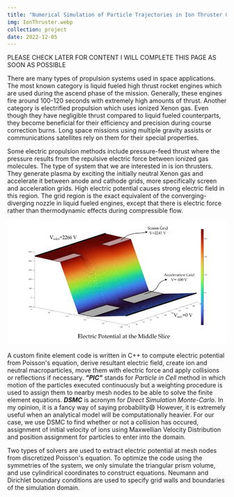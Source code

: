 ```yaml
---
title: "Numerical Simulation of Particle Trajectories in Ion Thruster Grid Region Plasma using a PIC-DSMC Code"
img: IonThruster.webp
collection: project
date: 2022-12-05
---
```


PLEASE CHECK LATER FOR CONTENT
I WILL COMPLETE THIS PAGE AS SOON AS POSSIBLE

There are many types of propulsion systems used in space applications. The most known category is liquid fueled high thrust rocket engines which are used during the ascend phase of the mission. Generally, these engines fire around 100-120 seconds with extremely high amounts of thrust. Another category is electrified propulsion which uses ionized Xenon gas. Even though they have negligible thrust compared to liquid fueled counterparts, they become beneficial for their efficiency and precision during course correction burns. Long space missions using multiple gravity assists or communications satellites rely on them for their special properties.

Some electric propulsion methods include pressure-feed thrust where the pressure results from the repulsive electric force between ionized gas molecules. The type of system that we are interested in is ion thrusters. They generate plasma by exciting the initially neutral Xenon gas and accelerate it between anode and cathode grids, more specifically screen and acceleration grids. High electric potential causes strong electric field in this region. The grid region is the exact equivalent of the converging-diverging nozzle in liquid fueled engines, except that there is electric force rather than thermodynamic effects during compressible flow.

![Electric Potential](images/electricPotential.png)

A custom finite element code is written in C++ to compute electric potential from Poisson's equation, derive resultant electric field, create ion and neutral macroparticles, move them with electric force and apply collisions or reflections if necessary. ***"PIC"*** stands for *Particle in Cell* method in which motion of the particles executed continuously but a weighting procedure is used to assign them to nearby mesh nodes to be able to solve the finite element equations. ***DSMC*** is acronym for *Direct Simulation Monte-Carlo*. In my opinion, it is a fancy way of saying probability:smile: However, it is extremely useful when an analytical model will be computationally heavier. For our case, we use DSMC to find whether or not a collision has occured, assignment of initial velocity of ions using Maxwellian Velocity Distribution and position assignment for particles to enter into the domain.

Two types of solvers are used to extract electric potential at mesh nodes from discretized Poisson's equation. To optimize the code using the symmetries of the system, we only simulate the triangular prism volume, and use cylindirical coordinates to construct equations. Neumann and Dirichlet boundary conditions are used to specify grid walls and boundaries of the simulation domain.